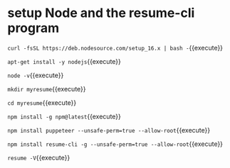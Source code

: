 # setup Node and the resume-cli program

`curl -fsSL https://deb.nodesource.com/setup_16.x | bash -`{{execute}}

`apt-get install -y nodejs`{{execute}}

`node -v`{{execute}}

`mkdir myresume`{{execute}}

`cd myresume`{{execute}}

`npm install -g npm@latest`{{execute}}

`npm install puppeteer --unsafe-perm=true --allow-root`{{execute}}

`npm install resume-cli -g --unsafe-perm=true --allow-root`{{execute}}

`resume -V`{{execute}}
